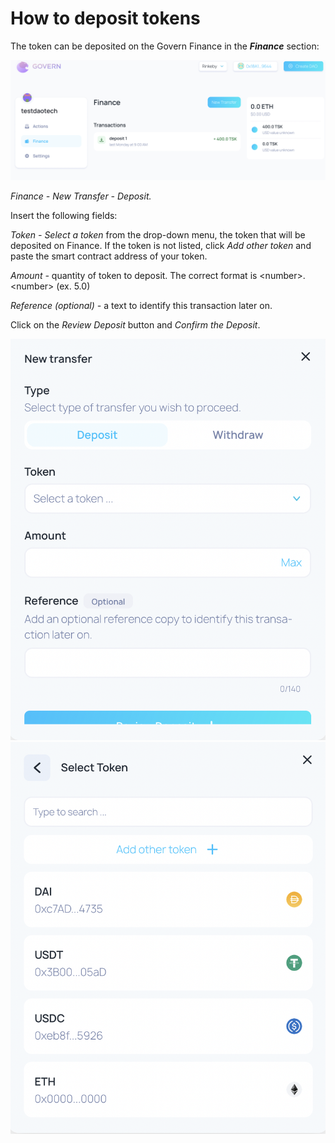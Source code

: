 # How to deposit tokens

The token can be deposited on the Govern Finance in the _**Finance**_ section:&#x20;

!["Finance" section on the left side menu ](<../../../.gitbook/assets/Schermata 2022-02-11 alle 10.11.56.png>)

_Finance - New Transfer - Deposit._&#x20;

Insert the following fields:

_Token - Select a token_ from the drop-down menu, the token that will be deposited on Finance. If the token is not listed, click _Add other token_ and paste the smart contract address of your token.

_Amount -_ quantity of token to deposit. The correct format is \<number>.\<number> (ex. 5.0)

_Reference (optional) -_ a text to identify this transa­ction later on.

Click on the _Review Deposit_ button and _Confirm the Deposit_.

![](<../../../.gitbook/assets/Schermata 2022-01-29 alle 13.28.01.png>)                            ![](<../../../.gitbook/assets/Schermata 2022-01-29 alle 13.41.21.png>)



